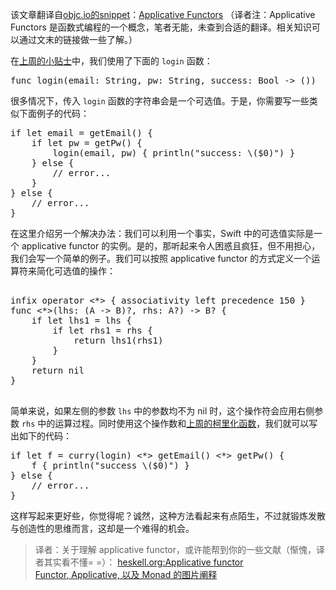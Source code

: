 该文章翻译自[objc.io的snippet][1]：[Applicative Functors][2]
（译者注：Applicative Functors 是函数式编程的一个概念，笔者无能，未查到合适的翻译。相关知识可以通过文末的链接做一些了解。）

在[上周的小贴士][snippet6]中，我们使用了下面的 `login` 函数：

<pre lang = "swift">
func login(email: String, pw: String, success: Bool -> ())
</pre>

很多情况下，传入 `login` 函数的字符串会是一个可选值。于是，你需要写一些类似下面例子的代码：

<pre lang="swift">
if let email = getEmail() {
    if let pw = getPw() {
        login(email, pw) { println("success: \($0)") }
    } else {
        // error...
    }
} else {
    // error...
}
</pre>

在这里介绍另一个解决办法：我们可以利用一个事实，Swift 中的可选值实际是一个 applicative functor 的实例。是的，那听起来令人困惑且疯狂，但不用担心，我们会写一个简单的例子。我们可以按照 applicative functor 的方式定义一个运算符来简化可选值的操作：

<pre lang="swift">

infix operator <*> { associativity left precedence 150 }
func <*><A, B>(lhs: (A -> B)?, rhs: A?) -> B? {
    if let lhs1 = lhs {
        if let rhs1 = rhs {
            return lhs1(rhs1)
        }
    }
    return nil
}

</pre>

简单来说，如果左侧的参数 `lhs` 中的参数均不为 nil 时，这个操作符会应用右侧参数 `rhs` 中的运算过程。同时使用这个操作数和[上周的柯里化函数][snippet6]，我们就可以写出如下的代码：

<pre lang="swift">
if let f = curry(login) <*> getEmail() <*> getPw() {
    f { println("success \($0)") }
} else {
    // error...
}
</pre>

这样写起来更好些，你觉得呢？诚然，这种方法看起来有点陌生，不过就锻炼发散与创造性的思维而言，这却是一个难得的机会。

>译者：关于理解 applicative functor，或许能帮到你的一些文献（惭愧，译者其实看不懂= =）：
[heskell.org:Applicative functor](https://www.haskell.org/haskellwiki/Applicative_functor)  
[Functor, Applicative, 以及 Monad 的图片阐释](http://jiyinyiyong.github.io/monads-in-pictures/)

[1]: http://www.objc.io/snippets/
[2]: http://www.objc.io/snippets/7.html
[snippet6]:http://bifidy.net/index.php/343
